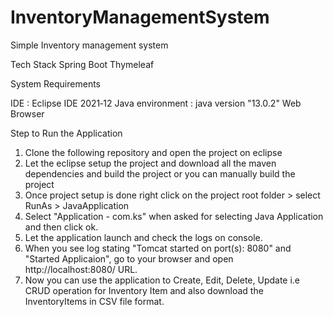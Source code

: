 # InventoryManagementSystem
Simple Inventory management system

Tech Stack
  Spring Boot
  Thymeleaf


System Requirements
 
IDE : Eclipse IDE 2021‑12
Java environment :  java version "13.0.2" 
Web Browser


Step to Run the Application

1. Clone the following repository and open the project on eclipse
2. Let the eclipse setup the project and download all the maven dependencies and build the project or you can manually build the project
3. Once project setup is done right click on the project root folder > select RunAs > JavaApplication
4. Select "Application - com.ks" when asked for selecting Java Application and then click ok.
5. Let the application launch and check the logs on console.
6. When you see log stating "Tomcat started on port(s): 8080" and  "Started Applicaion", go to your browser and open http://localhost:8080/ URL.
7. Now you can use the application to Create, Edit, Delete, Update i.e CRUD operation for Inventory Item  and also download the InventoryItems in CSV file format.



 

